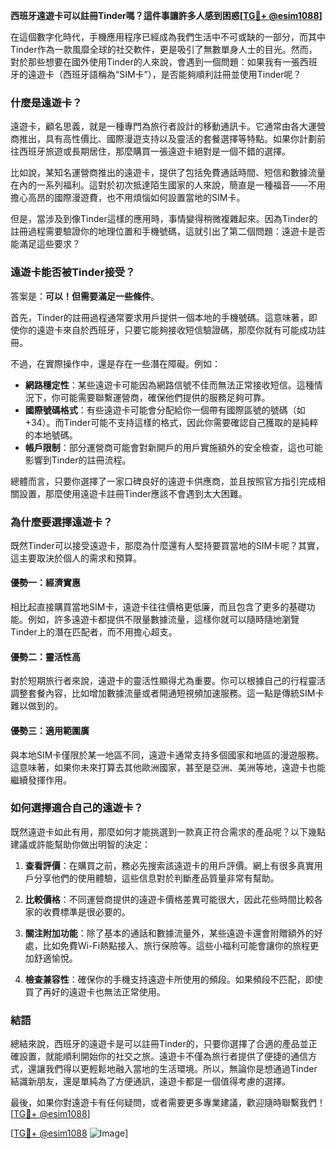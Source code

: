 **西班牙遠遊卡可以註冊Tinder嗎？這件事讓許多人感到困惑[[TG💪+ @esim1088](https://t.me/s/esim1088)]**

在這個數字化時代，手機應用程序已經成為我們生活中不可或缺的一部分，而其中Tinder作為一款風靡全球的社交軟件，更是吸引了無數單身人士的目光。然而，對於那些想要在國外使用Tinder的人來說，會遇到一個問題：如果我有一張西班牙的遠遊卡（西班牙語稱為“SIM卡”），是否能夠順利註冊並使用Tinder呢？

### **什麼是遠遊卡？**

遠遊卡，顧名思義，就是一種專門為旅行者設計的移動通訊卡。它通常由各大運營商推出，具有高性價比、國際漫遊支持以及靈活的套餐選擇等特點。如果你計劃前往西班牙旅遊或長期居住，那麼購買一張遠遊卡絕對是一個不錯的選擇。

比如說，某知名運營商推出的遠遊卡，提供了包括免費通話時間、短信和數據流量在內的一系列福利。這對於初次抵達陌生國家的人來說，簡直是一種福音——不用擔心高昂的國際漫遊費，也不用煩惱如何設置當地的SIM卡。

但是，當涉及到像Tinder這樣的應用時，事情變得稍微複雜起來。因為Tinder的註冊過程需要驗證你的地理位置和手機號碼，這就引出了第二個問題：遠遊卡是否能滿足這些要求？

### **遠遊卡能否被Tinder接受？**

答案是：**可以！但需要滿足一些條件**。

首先，Tinder的註冊過程通常要求用戶提供一個本地的手機號碼。這意味著，即使你的遠遊卡來自於西班牙，只要它能夠接收短信驗證碼，那麼你就有可能成功註冊。

不過，在實際操作中，還是存在一些潛在障礙。例如：

- **網路穩定性**：某些遠遊卡可能因為網路信號不佳而無法正常接收短信。這種情況下，你可能需要聯繫運營商，確保他們提供的服務足夠可靠。
- **國際號碼格式**：有些遠遊卡可能會分配給你一個帶有國際區號的號碼（如+34）。而Tinder可能不支持這樣的格式，因此你需要確認自己獲取的是純粹的本地號碼。
- **帳戶限制**：部分運營商可能會對新開戶的用戶實施額外的安全檢查，這也可能影響到Tinder的註冊流程。

總體而言，只要你選擇了一家口碑良好的遠遊卡供應商，並且按照官方指引完成相關設置，那麼使用遠遊卡註冊Tinder應該不會遇到太大困難。

### **為什麼要選擇遠遊卡？**

既然Tinder可以接受遠遊卡，那麼為什麼還有人堅持要買當地的SIM卡呢？其實，這主要取決於個人的需求和預算。

#### **優勢一：經濟實惠**
相比起直接購買當地SIM卡，遠遊卡往往價格更低廉，而且包含了更多的基礎功能。例如，許多遠遊卡都提供不限量數據流量，這樣你就可以隨時隨地瀏覽Tinder上的潛在匹配者，而不用擔心超支。

#### **優勢二：靈活性高**
對於短期旅行者來說，遠遊卡的靈活性顯得尤為重要。你可以根據自己的行程靈活調整套餐內容，比如增加數據流量或者開通短視頻加速服務。這一點是傳統SIM卡難以做到的。

#### **優勢三：適用範圍廣**
與本地SIM卡僅限於某一地區不同，遠遊卡通常支持多個國家和地區的漫遊服務。這意味著，如果你未來打算去其他歐洲國家，甚至是亞洲、美洲等地，遠遊卡也能繼續發揮作用。

### **如何選擇適合自己的遠遊卡？**

既然遠遊卡如此有用，那麼如何才能挑選到一款真正符合需求的產品呢？以下幾點建議或許能幫助你做出明智的決定：

1. **查看評價**：在購買之前，務必先搜索該遠遊卡的用戶評價。網上有很多真實用戶分享他們的使用體驗，這些信息對於判斷產品質量非常有幫助。
   
2. **比較價格**：不同運營商提供的遠遊卡價格差異可能很大，因此花些時間比較各家的收費標準是很必要的。

3. **關注附加功能**：除了基本的通話和數據流量外，某些遠遊卡還會附贈額外的好處，比如免費Wi-Fi熱點接入、旅行保險等。這些小福利可能會讓你的旅程更加舒適愉悅。

4. **檢查兼容性**：確保你的手機支持遠遊卡所使用的頻段。如果頻段不匹配，即使買了再好的遠遊卡也無法正常使用。

### **結語**

總結來說，西班牙的遠遊卡是可以註冊Tinder的，只要你選擇了合適的產品並正確設置，就能順利開始你的社交之旅。遠遊卡不僅為旅行者提供了便捷的通信方式，還讓我們得以更輕鬆地融入當地的生活環境。所以，無論你是想通過Tinder結識新朋友，還是單純為了方便通訊，遠遊卡都是一個值得考慮的選擇。

最後，如果你對遠遊卡有任何疑問，或者需要更多專業建議，歡迎隨時聯繫我們！[[TG💪+ @esim1088](https://t.me/s/esim1088)] 

[[TG💪+ @esim1088](https://t.me/s/esim1088) ![Image](https://i.postimg.cc/4NQfJmqS/Snipaste-2025-05-13-00-14-12.png)]